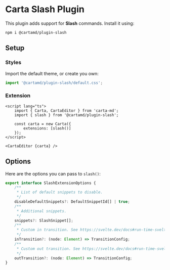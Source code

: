 # Carta Slash Plugin

This plugin adds support for **Slash** commands. Install it using:

```
npm i @cartamd/plugin-slash
```

## Setup

### Styles

Import the default theme, or create you own:

```ts
import '@cartamd/plugin-slash/default.css';
```

### Extension

```svelte
<script lang="ts">
	import { Carta, CartaEditor } from 'carta-md';
	import { slash } from '@cartamd/plugin-slash';

	const carta = new Carta({
		extensions: [slash()]
	});
</script>

<CartaEditor {carta} />
```

## Options

Here are the options you can pass to `slash()`:

```ts
export interface SlashExtensionOptions {
	/**
	 * List of default snippets to disable.
	 */
	disableDefaultSnippets?: DefaultSnippetId[] | true;
	/**
	 * Additional snippets.
	 */
	snippets?: SlashSnippet[];
	/**
	 * Custom in transition. See https://svelte.dev/docs#run-time-svelte-transition.
	 */
	inTransition?: (node: Element) => TransitionConfig;
	/**
	 * Custom out transition. See https://svelte.dev/docs#run-time-svelte-transition.
	 */
	outTransition?: (node: Element) => TransitionConfig;
}
```
